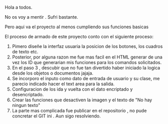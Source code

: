 Hola a todos.

No os voy a mentir . Sufri bastante. 

Pero aqui va el proyecto al menos cumpliendo sus funciones basicas

El proceso de armado de este proyecto conto con el siguiente proceso:

1) Pimero diseñe la interfaz usuaria la posicion de los botones, los cuadros de texto etc.
2) Posterior, por alguna razon me fue mas facil en el HTML generar de una vez los ID que generarian mis funciones para los comandos solicitados.
3) En el paso 3 , descubir que no fue tan divertido haber iniciado la logica desde los objetos o documentos jajaja.
4) Se incorporo el inputo como dato de entrada de usuario y su clase, me parecio indicado hacer el text area para la salida.
5) Configuracion de los ida y vuelta con el dato encriptado y desencriptado.
6) Crear las funciones que desactiven la imagen y el texto de "No hay ningun texto"
7) La parte mas complicada fue publicar en el repositorio , no pude concretar el GIT ini . Aun sigo resolviendo.

